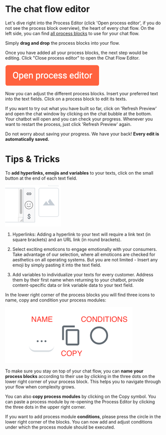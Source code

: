 # The chat flow editor

Let's dive right into the Process Editor (click 'Open process editor', if you do not see the process block overview), the heart of every chat flow. On the left side, you can find [all process blocks](/experiences/modules/list/module_list.md) to use for your chat flow.

Simply **drag and drop** the process blocks into your flow.

Once you have added all your process blocks, the next step would be editing. Click "Close process editor" to open the Chat Flow Editor.

![close_processes editor](close_process_editor.png)

Now you can adjust the different process blocks. Insert your preferred text into the text fields. Click on a process block to edit its texts.

If you want to try out what you have built so far, click on 'Refresh Preview' and open the chat window by clicking on the chat bubble at the bottom. Your chatbot will open and you can check your progress. Whenever you want to restart the process, just click 'Refresh Preview' again.


Do not worry about saving your progress. We have your back! **Every edit is automatically saved.**

  # Tips & Tricks

To **add hyperlinks, emojis and variables** to your texts, click on the small button at the end of each text field.

![add hyperlinks, emojis, variables](adding_links_etc.png)

1. Hyperlinks: Adding a hyperlink to your text will require a link text (in square brackets) and an URL link (in round brackets).

2. Select exciting emoticons to engage emotionally with your consumers. Take advantage of our selection, where all emoticons are checked for aesthetics on all operating systems. But you are not limited - Insert any emoji by simply pasting it into the text field.

3. Add variables to individualize your texts for every customer. Address them by their first name when returning to your chatbot, provide content-specific data or link variable data to your text field.

In the lower right corner of the process blocks you will find three icons to name, copy and condition your process modules:

![name copy conditions](name_copy_conditions.png)

To make sure you stay on top of your chat flow, you can **name your process blocks** according to their use by clicking in the three dots on the lower right corner of your process block. This helps you to navigate through your flow when complexity grows.

You can also **copy process modules** by clicking on the Copy symbol. You can paste a process module by re-opening the Process Editor by clicking the three dots in the upper right corner.

If you want to add process module **conditions**, please press the circle in the lower right corner of the blocks. You can now add and adjust conditions under which the process module should be executed.
